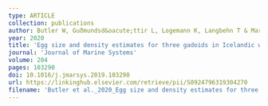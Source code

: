 ```yaml
---
type: ARTICLE
collection: publications
author: Butler W, Guðmundsd&oacute;ttir L, Logemann K, Langbehn T & Marteinsd&oacute;ttir G
year: 2020
title: 'Egg size and density estimates for three gadoids in Icelandic waters and their implications for the vertical distribution of eggs along a stratified water column'
journal: 'Journal of Marine Systems'
volume: 204
pages: 103290
doi: 10.1016/j.jmarsys.2019.103290
url: https://linkinghub.elsevier.com/retrieve/pii/S0924796319304270
filename: 'Butler et al._2020_Egg size and density estimates for three gadoids in Icelandic waters an.pdf'
---
```

